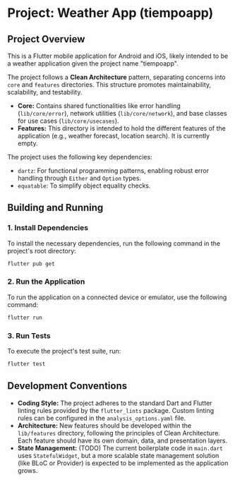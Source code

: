 # Project: Weather App (tiempoapp)

## Project Overview

This is a Flutter mobile application for Android and iOS, likely intended to be a weather application given the project name "tiempoapp".

The project follows a **Clean Architecture** pattern, separating concerns into `core` and `features` directories. This structure promotes maintainability, scalability, and testability.

*   **Core:** Contains shared functionalities like error handling (`lib/core/error`), network utilities (`lib/core/network`), and base classes for use cases (`lib/core/usecases`).
*   **Features:** This directory is intended to hold the different features of the application (e.g., weather forecast, location search). It is currently empty.

The project uses the following key dependencies:

*   `dartz`: For functional programming patterns, enabling robust error handling through `Either` and `Option` types.
*   `equatable`: To simplify object equality checks.

## Building and Running

### 1. Install Dependencies

To install the necessary dependencies, run the following command in the project's root directory:

```sh
flutter pub get
```

### 2. Run the Application

To run the application on a connected device or emulator, use the following command:

```sh
flutter run
```

### 3. Run Tests

To execute the project's test suite, run:

```sh
flutter test
```

## Development Conventions

*   **Coding Style:** The project adheres to the standard Dart and Flutter linting rules provided by the `flutter_lints` package. Custom linting rules can be configured in the `analysis_options.yaml` file.
*   **Architecture:** New features should be developed within the `lib/features` directory, following the principles of Clean Architecture. Each feature should have its own domain, data, and presentation layers.
*   **State Management:** (TODO) The current boilerplate code in `main.dart` uses `StatefulWidget`, but a more scalable state management solution (like BLoC or Provider) is expected to be implemented as the application grows.
